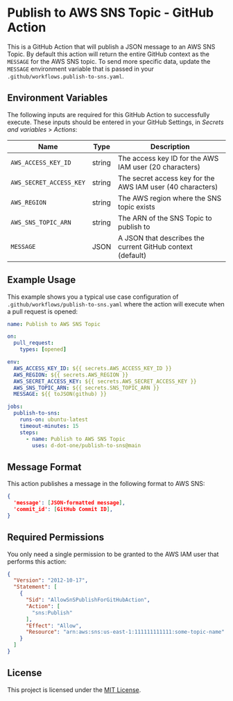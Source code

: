 # Publish to AWS SNS Topic - GitHub Action
This is a GitHub Action that will publish a JSON message to an AWS SNS Topic. By default this action will return the
entire GitHub context as the `MESSAGE` for the AWS SNS topic. To send more specific data, update the `MESSAGE`
environment variable that is passed in your `.github/workflows.publish-to-sns.yaml`.

## Environment Variables
The following inputs are required for this GitHub Action to successfully execute. These inputs should be entered in
your GitHub Settings, in *Secrets and variables* > *Actions*:

| Name                    | Type   | Description                                                |
|-------------------------|--------|------------------------------------------------------------|
| `AWS_ACCESS_KEY_ID`     | string | The access key ID for the AWS IAM user (20 characters)     |
| `AWS_SECRET_ACCESS_KEY` | string | The secret access key for the AWS IAM user (40 characters) |
| `AWS_REGION`            | string | The AWS region where the SNS topic exists                  |
| `AWS_SNS_TOPIC_ARN`     | string | The ARN of the SNS Topic to publish to                     |
| `MESSAGE`               | JSON   | A JSON that describes the current GitHub context (default) |

## Example Usage
This example shows you a typical use case configuration of `.github/workflows/publish-to-sns.yaml` where the action
will execute when a pull request is opened:

```yaml
name: Publish to AWS SNS Topic

on:
  pull_request:
    types: [opened]

env:
  AWS_ACCESS_KEY_ID: ${{ secrets.AWS_ACCESS_KEY_ID }}
  AWS_REGION: ${{ secrets.AWS_REGION }}
  AWS_SECRET_ACCESS_KEY: ${{ secrets.AWS_SECRET_ACCESS_KEY }}
  AWS_SNS_TOPIC_ARN: ${{ secrets.SNS_TOPIC_ARN }}
  MESSAGE: ${{ toJSON(github) }}

jobs:
  publish-to-sns:
    runs-on: ubuntu-latest
    timeout-minutes: 15
    steps:
      - name: Publish to AWS SNS Topic
        uses: d-dot-one/publish-to-sns@main

```

## Message Format
This action publishes a message in the following format to AWS SNS:

```json
{
  'message': [JSON-formatted message],
  'commit_id': [GitHub Commit ID],
}
```

## Required Permissions
You only need a single permission to be granted to the AWS IAM user that performs this action:

```json
{
  "Version": "2012-10-17",
  "Statement": [
    {
      "Sid": "AllowSnSPublishForGitHubAction",
      "Action": [
        "sns:Publish"
      ],
      "Effect": "Allow",
      "Resource": "arn:aws:sns:us-east-1:111111111111:some-topic-name"
    }
  ]
}
```

## License
This project is licensed under the [MIT License](LICENSE.md).
